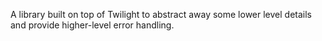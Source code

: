 A library built on top of Twilight to abstract away some lower level details and provide higher-level error handling.
